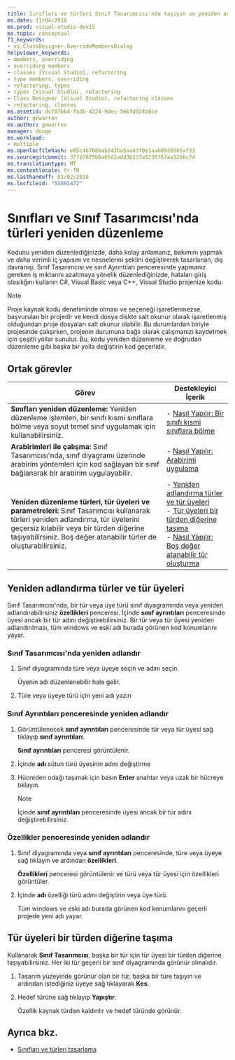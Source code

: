 ```yaml
---
title: Sınıfları ve türleri Sınıf Tasarımcısı'nda taşıyın ve yeniden adlandırma
ms.date: 11/04/2016
ms.prod: visual-studio-dev15
ms.topic: conceptual
f1_keywords:
- vs.ClassDesigner.OverrideMembersDialog
helpviewer_keywords:
- members, overriding
- overriding members
- classes [Visual Studio], refactoring
- type members, overriding
- refactoring, types
- types [Visual Studio], refactoring
- Class Designer [Visual Studio], refactoring classes
- refactoring, classes
ms.assetid: dcf07bb4-fa3b-4224-9dec-566fd924a8ce
author: gewarren
ms.author: gewarren
manager: douge
ms.workload:
- multiple
ms.openlocfilehash: e85c4b760bab242ba5aa43f0e1aab0936565af33
ms.sourcegitcommit: 37fb7075b0a65d2add3b137a5230767aa3266c74
ms.translationtype: MT
ms.contentlocale: tr-TR
ms.lasthandoff: 01/02/2019
ms.locfileid: "53891472"
---
```

# <a name="refactor-classes-and-types-in-class-designer"></a>Sınıfları ve Sınıf Tasarımcısı'nda türleri yeniden düzenleme

Kodunu yeniden düzenlediğinizde, daha kolay anlamanız, bakımını yapmak ve daha verimli iç yapısını ve nesnelerini şeklini değiştirerek tasarlanan, dış davranışı. Sınıf Tasarımcısı ve sınıf Ayrıntıları penceresinde yapmanız gereken iş miktarını azaltmaya yönelik düzenlediğinizde, hataları giriş olasılığını kullanın C#, Visual Basic veya C++, Visual Studio projenize kodu.

> [!NOTE]
> Proje kaynak kodu denetiminde olması ve seçeneği işaretlenmezse, başvurulan bir projedir ve kendi dosya diskte salt okunur olarak işaretlenmiş olduğundan proje dosyaları salt okunur olabilir. Bu durumlardan biriyle projesinde çalışırken, projenin durumuna bağlı olarak çalışmanızı kaydetmek için çeşitli yollar sunulur. Bu, kodu yeniden düzenleme ve doğrudan düzenleme gibi başka bir yolla değiştirin kod geçerlidir.

## <a name="common-tasks"></a>Ortak görevler

|Görev|Destekleyici İçerik|
|----------| - |
|**Sınıfları yeniden düzenleme:** Yeniden düzenleme işlemleri, bir sınıfı kısmi sınıflara bölme veya soyut temel sınıf uygulamak için kullanabilirsiniz.|-   [Nasıl Yapılır: Bir sınıfı kısmi sınıflara bölme](how-to-split-a-class-into-partial-classes.md)|
|**Arabirimleri ile çalışma:** Sınıf Tasarımcısı'nda, sınıf diyagramı üzerinde arabirim yöntemleri için kod sağlayan bir sınıf bağlanarak bir arabirim uygulayabilir.|-   [Nasıl Yapılır: Arabirimi uygulama](how-to-implement-an-interface.md)|
|**Yeniden düzenleme türleri, tür üyeleri ve parametreleri:** Sınıf Tasarımcısı kullanarak türleri yeniden adlandırma, tür üyelerini geçersiz kılabilir veya bir türden diğerine taşıyabilirsiniz. Boş değer atanabilir türler de oluşturabilirsiniz.|-   [Yeniden adlandırma türler ve tür üyeleri](#rename-types-and-type-members)<br />-   [Tür üyeleri bir türden diğerine taşıma](#move-type-members-from-one-type-to-another)<br />-   [Nasıl Yapılır: Boş değer atanabilir tür oluşturma](how-to-create-a-nullable-type.md)|

## <a name="rename-types-and-type-members"></a>Yeniden adlandırma türler ve tür üyeleri

Sınıf Tasarımcısı'nda, bir tür veya üye türü sınıf diyagramında veya yeniden adlandırabilirsiniz **özellikleri** penceresi. İçinde **sınıf ayrıntıları** penceresinde üyesi ancak bir tür adını değiştirebilirsiniz. Bir tür veya tür üyesi yeniden adlandırılması, tüm windows ve eski adı burada görünen kod konumlarını yayar.

### <a name="rename-in-the-class-designer"></a>Sınıf Tasarımcısı'nda yeniden adlandır

1. Sınıf diyagramında türe veya üyeye seçin ve adını seçin.

     Üyenin adı düzenlenebilir hale gelir.

2. Türe veya üyeye türü için yeni adı yazın

### <a name="rename-in-the-class-details-window"></a>Sınıf Ayrıntıları penceresinde yeniden adlandır

1. Görüntülenecek **sınıf ayrıntıları** penceresinde tür veya tür üyesi sağ tıklayıp **sınıf ayrıntıları**.

     **Sınıf ayrıntıları** penceresi görüntülenir.

2. İçinde **adı** sütun türü üyesinin adını değiştirme

3. Hücreden odağı taşımak için basın **Enter** anahtar veya uzak bir hücreye tıklayın.

    > [!NOTE]
    > İçinde **sınıf ayrıntıları** penceresinde üyesi ancak bir tür adını değiştirebilirsiniz.

### <a name="rename-in-the-properties-window"></a>Özellikler penceresinde yeniden adlandır

1. Sınıf diyagramında veya **sınıf ayrıntıları** penceresinde, türe veya üyeye sağ tıklayın ve ardından **özellikleri**.

     **Özellikleri** penceresi görüntülenir ve türü veya tür üyesi için özellikleri görüntüler.

2. İçinde **adı** özelliği türü adını değiştirin veya üye türü.

     Tüm windows ve eski adı burada görünen kod konumlarını geçerli projede yeni adı yayar.

## <a name="move-type-members-from-one-type-to-another"></a>Tür üyeleri bir türden diğerine taşıma

Kullanarak **Sınıf Tasarımcısı**, başka bir tür için tür üyesi bir türden diğerine taşıyabilirsiniz. Her iki tür geçerli bir sınıf diyagramında görünür olmalıdır.

1. Tasarım yüzeyinde görünür olan bir tür, başka bir türe taşıyın ve ardından istediğiniz üyeye sağ tıklayarak **Kes**.

2. Hedef türüne sağ tıklayıp **Yapıştır**.

     Özellik kaynak türden kaldırılır ve hedef türünde görünür.

## <a name="see-also"></a>Ayrıca bkz.

- [Sınıfları ve türleri tasarlama](designing-and-viewing-classes-and-types.md)